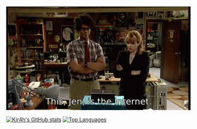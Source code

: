 ![](this-is-the-internet.gif)

[![Kir4h's GitHub stats](https://github-readme-stats.vercel.app/api?username=kir4h&show_icons=true&theme=radical&line_height=40)](https://github.com/anuraghazra/github-readme-stats)
[![Top Languages](https://github-readme-stats.vercel.app/api/top-langs/?username=kir4h)](https://github.com/anuraghazra/github-readme-stats)

<!--
**kir4h/kir4h** is a ✨ _special_ ✨ repository because its `README.md` (this file) appears on your GitHub profile.

Here are some ideas to get you started:

- 🔭 I’m currently working on ...
- 🌱 I’m currently learning ...
- 👯 I’m looking to collaborate on ...
- 🤔 I’m looking for help with ...
- 💬 Ask me about ...
- 📫 How to reach me: ...
- 😄 Pronouns: ...
- ⚡ Fun fact: ...
-->
